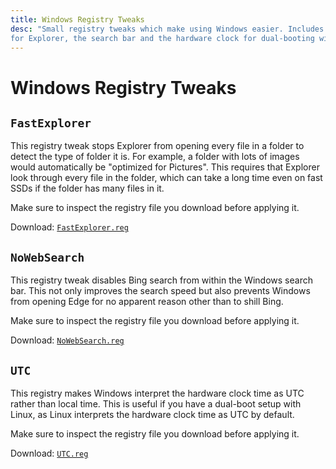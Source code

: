 ```yaml
---
title: Windows Registry Tweaks
desc: "Small registry tweaks which make using Windows easier. Includes tweaks
for Explorer, the search bar and the hardware clock for dual-booting with Linux."
---
```


# Windows Registry Tweaks

## `FastExplorer`

This registry tweak stops Explorer from opening every file in a folder to detect
the type of folder it is. For example, a folder with lots of images would
automatically be "optimized for Pictures". This requires that Explorer look
through every file in the folder, which can take a long time even on fast SSDs
if the folder has many files in it.

Make sure to inspect the registry file you download before applying it.

Download: [`FastExplorer.reg`][FastExplorer]

## `NoWebSearch`

This registry tweak disables Bing search from within the Windows search bar.
This not only improves the search speed but also prevents Windows from opening
Edge for no apparent reason other than to shill Bing.

Make sure to inspect the registry file you download before applying it.

Download: [`NoWebSearch.reg`][NoWebSearch]

## `UTC`

This registry makes Windows interpret the hardware clock time as UTC rather than
local time. This is useful if you have a dual-boot setup with Linux, as Linux
interprets the hardware clock time as UTC by default.

Make sure to inspect the registry file you download before applying it.

Download: [`UTC.reg`][UTC]

[FastExplorer]: /static/Windows/FastExplorer.reg
[NoWebSearch]: /static/Windows/NoWebSearch.reg
[UTC]: /static/Windows/UTC.reg
